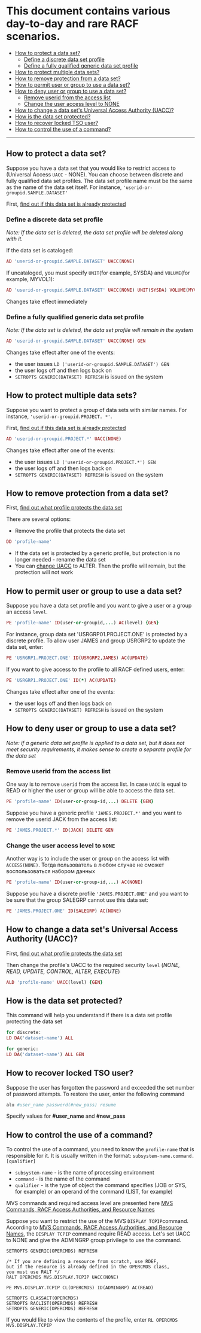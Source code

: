 # This document contains various day-to-day and rare RACF scenarios.

* [How to protect a data set?](#how-to-protect-a-data-set)
  * [Define a discrete data set profile](#define-a-discrete-data-set-profile)
  * [Define a fully qualified generic data set profile](#define-a-fully-qualified-generic-data-set-profile)
* [How to protect multiple data sets?](#how-to-protect-multiple-data-sets)
* [How to remove protection from a data set?](#how-to-remove-protection-from-a-data-set)
* [How to permit user or group to use a data set?](#how-to-permit-user-or-group-to-use-a-data-set)
* [How to deny user or group to use a data set?](#how-to-deny-user-or-group-to-use-a-data-set)
  * [Remove userid from the access list](#remove-userid-from-the-access-list)
  * [Change the user access level to NONE](#change-the-user-access-level-to-none)
* [How to change a data set's Universal Access Authority (UACC)?](#how-to-change-a-data-sets-universal-access-authority-uacc)
* [How is the data set protected?](#how-is-the-data-set-protected)
* [How to recover locked TSO user?](#how-to-recover-locked-tso-user)
* [How to control the use of a command?](#how-to-control-the-use-of-a-command)

___

## How to protect a data set?
Suppose you have a data set that you would like to restrict access to (Universal Access ```UACC``` - NONE). You can choose between discrete and fully qualified data set profiles. The data set profile name must be the same as the name of the data set itself. For instance, `'userid-or-groupid.SAMPLE.DATASET'`

First, [find out if this data set is already protected](#how-is-the-data-set-protected)

### Define a discrete data set profile
*Note: If the data set is deleted, the data set profile will be deleted along with it.*

If the data set is cataloged:
```ruby
AD 'userid-or-groupid.SAMPLE.DATASET' UACC(NONE)
```
If uncataloged, you must specify `UNIT`(for example, SYSDA) and `VOLUME`(for example, MYVOL1):
```ruby
AD 'userid-or-groupid.SAMPLE.DATASET' UACC(NONE) UNIT(SYSDA) VOLUME(MYVOL1)
```
Changes take effect immediately

### Define a fully qualified generic data set profile

*Note: If the data set is deleted, the data set profile will remain in the system*
```ruby
AD 'userid-or-groupid.SAMPLE.DATASET' UACC(NONE) GEN
```
Changes take effect after one of the events:
* the user issues `LD ('userid-or-groupid.SAMPLE.DATASET') GEN`
* the user logs off and then logs back on
* `SETROPTS GENERIC(DATASET) REFRESH` is issued on the system

## How to protect multiple data sets?

Suppose you want to protect a group of data sets with similar names. For instance, ```'userid-or-groupid.PROJECT. *'```.

First, [find out if this data set is already protected](#how-is-the-data-set-protected)

```ruby
AD 'userid-or-groupid.PROJECT.*' UACC(NONE)
```
Changes take effect after one of the events:
* the user issues `LD ('userid-or-groupid.PROJECT.*') GEN`
* the user logs off and then logs back on
* `SETROPTS GENERIC(DATASET) REFRESH` is issued on the system


## How to remove protection from a data set?

First, [find out what profile protects the data set](#how-is-the-data-set-protected)

There are several options:

* Remove the profile that protects the data set
```ruby
DD 'profile-name'
```
* If the data set is protected by a generic profile, but protection is no longer needed - rename the data set
* You can [change UAСС](#how-to-change-a-data-sets-universal-access-authority-uacc) to ALTER. Then the profile will remain, but the protection will not work

## How to permit user or group to use a data set?

Suppose you have a data set profile and you want to give a user or a group an access `level`.

```ruby
PE 'profile-name' ID(user-or-groupid,...) AC(level) {GEN}
```
For instance, group data set 'USRGRP01.PROJECT.ONE' is protected by a discrete profile. To allow user JAMES and group USRGRP2 to update the data set, enter:
```ruby
PE 'USRGRP1.PROJECT.ONE' ID(USRGRP2,JAMES) AC(UPDATE)
```
If you want to give access to the profile to all RACF defined users, enter:
```ruby
PE 'USRGRP1.PROJECT.ONE' ID(*) AC(UPDATE)
```
Changes take effect after one of the events:
* the user logs off and then logs back on
* `SETROPTS GENERIC(DATASET) REFRESH` is issued on the system

## How to deny user or group to use a data set?

*Note: if a generic data set profile is applied to a data set, but it does not meet security requirements, it makes sense to create a separate profile for the data set*

### Remove userid from the access list

One way is to remove `userid` from the access list. In case `UACC` is equal to READ or higher the user or group will be able to access the data set.
```ruby
PE 'profile-name' ID(user-or-group-id,...) DELETE {GEN}
```
Suppose you have a generic profile `'JAMES.PROJECT.*'` and you want to remove the userid JACK from the access list:
```ruby
PE 'JAMES.PROJECT.*' ID(JACK) DELETE GEN
```

### Change the user access level to `NONE`

Another way is to include the user or group on the access list with `ACCESS(NONE)`. Тогда пользователь в любом случае не сможет воспользоваться набором данных
```ruby
PE 'profile-name' ID(user-or-group-id,...) AC(NONE)
```
Suppose you have a discrete profile `'JAMES.PROJECT.ONE'` and you want to be sure that the group SALEGRP cannot use this data set:
```ruby
PE 'JAMES.PROJECT.ONE' ID(SALEGRP) AC(NONE)
```

## How to change a data set's Universal Access Authority (UACC)?

First, [find out what profile protects the data set](#how-is-the-data-set-protected)

Then change the profile's UACC to the required security `level` (*NONE, READ, UPDATE, CONTROL, ALTER, EXECUTE*)
```ruby
ALD 'profile-name' UACC(level) {GEN}
```

## How is the data set protected?

This command will help you understand if there is a data set profile protecting the data set

```ruby
for discrete:
LD DA('dataset-name') ALL

for generic:
LD DA('dataset-name') ALL GEN
```

## How to recover locked TSO user?
Suppose the user has forgotten the password and exceeded the set number of password attempts. To restore the user, enter the following command
```ruby
alu #user_name password(#new_pass) resume
```
Specify values for **#user_name** and **#new_pass**

## How to control the use of a command?

To control the use of a command, you need to know the `profile-name` that is responsible for it. It is usually written in the format: `subsystem-name.command.[qualifier]`
* `subsystem-name` - is the name of processing environment
* `command` - is the name of the command
* `qualifier` - is the type of object the command specifies (JOB or SYS, for example) or an operand of the command (LIST, for example)

MVS commands and required access level are presented here [MVS Commands, RACF Access Authorities, and Resource Names](https://www.ibm.com/support/knowledgecenter/en/SSLTBW_2.1.0/com.ibm.zos.v2r1.ieag100/mvsracf.htm)

Suppose you want to restrict the use of the MVS `DISPLAY TCPIP`command. According to [MVS Commands, RACF Access Authorities, and Resource Names](https://www.ibm.com/support/knowledgecenter/en/SSLTBW_2.1.0/com.ibm.zos.v2r1.ieag100/mvsracf.htm), the `DISPLAY TCPIP` command require READ access. Let's set UACC to NONE and give the ADMINGRP group privilege to use the command.

```
SETROPTS GENERIC(OPERCMDS) REFRESH

/* If you are defining a resource from scratch, use RDEF,
but if the resource is already defined in the OPERCMDS class,
you must use RALT */
RALT OPERCMDS MVS.DISPLAY.TCPIP UACC(NONE)

PE MVS.DISPLAY.TCPIP CL(OPERCMDS) ID(ADMINGRP) AC(READ)

SETROPTS CLASSACT(OPERCMDS)
SETROPTS RACLIST(OPERCMDS) REFRESH
SETROPTS GENERIC(OPERCMDS) REFRESH
```
If you would like to view the contents of the profile, enter `RL OPERCMDS MVS.DISPLAY.TCPIP`
